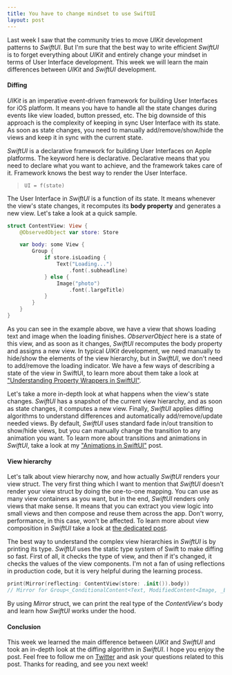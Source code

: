 ```yaml
---
title: You have to change mindset to use SwiftUI
layout: post
---
```


Last week I saw that the community tries to move *UIKit* development patterns to *SwiftUI*. But I'm sure that the best way to write efficient *SwiftUI* is to forget everything about *UIKit* and entirely change your mindset in terms of User Interface development. This week we will learn the main differences between *UIKit* and *SwiftUI* development.

#### Diffing
*UIKit* is an imperative event-driven framework for building User Interfaces for iOS platform. It means you have to handle all the state changes during events like view loaded, button pressed, etc. The big downside of this approach is the complexity of keeping in sync User Interface with its state. As soon as state changes, you need to manually add/remove/show/hide the views and keep it in sync with the current state. 

*SwiftUI* is a declarative framework for building User Interfaces on Apple platforms. The keyword here is declarative. Declarative means that you need to declare what you want to achieve, and the framework takes care of it. Framework knows the best way to render the User Interface.

> `UI = f(state)`

The User Interface in *SwiftUI* is a function of its state. It means whenever the view's state changes, it recomputes its **body property** and generates a new view. Let's take a look at a quick sample.

```swift
struct ContentView: View {
    @ObservedObject var store: Store

    var body: some View {
        Group {
            if store.isLoading {
                Text("Loading...")
                    .font(.subheadline)
            } else {
                Image("photo")
                    .font(.largeTitle)
            }
        }
    }
}
```

As you can see in the example above, we have a view that shows loading text and image when the loading finishes. *ObserverObject* here is a state of this view, and as soon as it changes, *SwiftUI* recomputes the body property and assigns a new view. In typical *UIKit* development, we need manually to hide/show the elements of the view hierarchy, but in *SwiftUI*, we don't need to add/remove the loading indicator. We have a few ways of describing a state of the view in SwiftUI, to learn more about them take a look at ["Understanding Property Wrappers in SwiftUI"](/2019/06/12/understanding-property-wrappers-in-swiftui/).

Let's take a more in-depth look at what happens when the view's state changes. *SwiftUI* has a snapshot of the current view hierarchy, and as soon as state changes, it computes a new view. Finally, *SwiftUI* applies diffing algorithms to understand differences and automatically add/remove/update needed views. By default, *SwiftUI* uses standard fade in/out transition to show/hide views, but you can manually change the transition to any animation you want. To learn more about transitions and animations in *SwiftUI*, take a look at my ["Animations in SwiftUI"](/2019/06/26/animations-in-swiftui/) post.

#### View hierarchy
Let's talk about view hierarchy now, and how actually *SwiftUI* renders your view struct. The very first thing which I want to mention that *SwiftUI* doesn't render your view struct by doing the one-to-one mapping. You can use as many view containers as you want, but in the end, *SwiftUI* renders only views that make sense. It means that you can extract you view logic into small views and then compose and reuse them across the app. Don't worry, performance, in this case, won't be affected. To learn more about view composition in *SwiftUI* take a look at [the dedicated post](/2019/10/30/view-composition-in-swiftui/).

The best way to understand the complex view hierarchies in *SwiftUI* is by printing its type. *SwiftUI* uses the static type system of Swift to make diffing so fast. First of all, it checks the type of view, and then if it's changed, it checks the values of the view components. I'm not a fan of using reflections in production code, but it is very helpful during the learning process.

```swift
print(Mirror(reflecting: ContentView(store: .init()).body))
// Mirror for Group<_ConditionalContent<Text, ModifiedContent<Image, _EnvironmentKeyWritingModifier<Optional<Font>>>>>
```

By using *Mirror* struct, we can print the real type of the *ContentView*'s body and learn how *SwiftUI* works under the hood.

#### Conclusion
This week we learned the main difference between *UIKit* and *SwiftUI* and took an in-depth look at the diffing algorithm in *SwiftUI*. I hope you enjoy the post. Feel free to follow me on [Twitter](https://twitter.com/mecid) and ask your questions related to this post. Thanks for reading, and see you next week! 